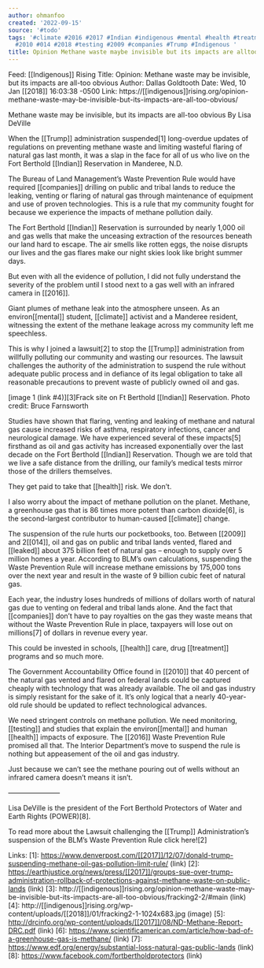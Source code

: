 ```yaml
---
author: ohmanfoo
created: '2022-09-15'
source: '#todo'
tags: '#climate #2016 #2017 #Indian #indigenous #mental #health #treatment #leaked
  #2010 #014 #2018 #testing #2009 #companies #Trump #Indigenous '
title: Opinion Methane waste maybe invisible but its impacts are alltoo obvious
---
```


Feed: [[Indigenous]] Rising
Title: Opinion: Methane waste may be invisible, but its impacts are all-too 
obvious
Author: Dallas Goldtooth
Date: Wed, 10 Jan [[2018]] 16:03:38 -0500
Link: https://[[indigenous]]rising.org/opinion-methane-waste-may-be-invisible-but-its-impacts-are-all-too-obvious/
 
Methane waste may be invisible, but its impacts are all-too obvious
By Lisa DeVille
 
When the [[Trump]] administration suspended[1] long-overdue updates of regulations 
on preventing methane waste and limiting wasteful flaring of natural gas last 
month, it was a slap in the face for all of us who live on the Fort Berthold 
[[Indian]] Reservation in Manderee, N.D.
 
The Bureau of Land Management’s Waste Prevention Rule would have required 
[[companies]] drilling on public and tribal lands to reduce the leaking, venting or 
flaring of natural gas through maintenance of equipment and use of proven 
technologies. This is a rule that my community fought for because we experience 
the impacts of methane pollution daily.
 
The Fort Berthold [[Indian]] Reservation is surrounded by nearly 1,000 oil and gas 
wells that make the unceasing extraction of the resources beneath our land hard 
to escape. The air smells like rotten eggs, the noise disrupts our lives and the
gas flares make our night skies look like bright summer days.
 
But even with all the evidence of pollution, I did not fully understand the 
severity of the problem until I stood next to a gas well with an infrared camera
in [[2016]].
 
Giant plumes of methane leak into the atmosphere unseen. As an environ[[mental]] 
student, [[climate]] activist and a Manderee resident, witnessing the extent of the 
methane leakage across my community left me speechless.
 
This is why I joined a lawsuit[2] to stop the [[Trump]] administration from 
willfully polluting our community and wasting our resources. The lawsuit 
challenges the authority of the administration to suspend the rule without 
adequate public process and in defiance of its legal obligation to take all 
reasonable precautions to prevent waste of publicly owned oil and gas.
 
[image 1 (link #4)][3]Frack site on Ft Berthold [[Indian]] Reservation. Photo 
credit: Bruce Farnsworth
 
Studies have shown that flaring, venting and leaking of methane and natural gas 
cause increased risks of asthma, respiratory infections, cancer and neurological
damage. We have experienced several of these impacts[5] firsthand as oil and gas
activity has increased exponentially over the last decade on the Fort Berthold 
[[Indian]] Reservation. Though we are told that we live a safe distance from the 
drilling, our family’s medical tests mirror those of the drillers themselves.
 
They get paid to take that [[health]] risk. We don’t.
 
I also worry about the impact of methane pollution on the planet. Methane, a 
greenhouse gas that is 86 times more potent than carbon dioxide[6], is the 
second-largest contributor to human-caused [[climate]] change.
 
The suspension of the rule hurts our pocketbooks, too. Between [[2009]] and 2[[014]], 
oil and gas on public and tribal lands vented, flared and [[leaked]] about 375 
billion feet of natural gas – enough to supply over 5 million homes a year. 
According to BLM’s own calculations, suspending the Waste Prevention Rule will 
increase methane emissions by 175,000 tons over the next year and result in the 
waste of 9 billion cubic feet of natural gas.
 
Each year, the industry loses hundreds of millions of dollars worth of natural 
gas due to venting on federal and tribal lands alone. And the fact that 
[[companies]] don’t have to pay royalties on the gas they waste means that without 
the Waste Prevention Rule in place, taxpayers will lose out on millions[7] of 
dollars in revenue every year.
 
This could be invested in schools, [[health]] care, drug [[treatment]] programs and so 
much more.
 
The Government Accountability Office found in [[2010]] that 40 percent of the 
natural gas vented and flared on federal lands could be captured cheaply with 
technology that was already available. The oil and gas industry is simply 
resistant for the sake of it. It’s only logical that a nearly 40-year-old rule 
should be updated to reflect technological advances.
 
We need stringent controls on methane pollution. We need monitoring, [[testing]] and
studies that explain the environ[[mental]] and human [[health]] impacts of exposure. The
[[2016]] Waste Prevention Rule promised all that. The Interior Department’s move to 
suspend the rule is nothing but appeasement of the oil and gas industry.
 
Just because we can’t see the methane pouring out of wells without an infrared 
camera doesn’t means it isn’t.
 
———————–
 
Lisa DeVille is the president of the Fort Berthold Protectors of Water and Earth
Rights (POWER)[8].
 
To read more about the Lawsuit challenging the [[Trump]] Administration’s suspension
of the BLM’s Waste Prevention Rule click here![2]
 
Links: 
[1]: https://www.denverpost.com/[[2017]]/12/07/donald-trump-suspending-methane-oil-gas-pollution-limit-rule/ (link)
[2]: https://earthjustice.org/news/press/[[2017]]/groups-sue-over-trump-administration-rollback-of-protections-against-methane-waste-on-public-lands (link)
[3]: http://[[indigenous]]rising.org/opinion-methane-waste-may-be-invisible-but-its-impacts-are-all-too-obvious/fracking2-2/#main (link)
[4]: http://[[indigenous]]rising.org/wp-content/uploads/[[2018]]/01/fracking2-1-1024x683.jpg (image)
[5]: http://drcinfo.org/wp-content/uploads/[[2017]]/08/ND-Methane-Report-DRC.pdf (link)
[6]: https://www.scientificamerican.com/article/how-bad-of-a-greenhouse-gas-is-methane/ (link)
[7]: https://www.edf.org/energy/substantial-loss-natural-gas-public-lands (link)
[8]: https://www.facebook.com/fortbertholdprotectors (link)